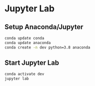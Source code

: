 # Jupyter Lab

## Setup Anaconda/Jupyter
```bash
conda update conda
conda update anaconda
conda create -n dev python=3.8 anaconda
```
## Start Jupyter Lab
```bash
conda activate dev
jupyter lab
```
